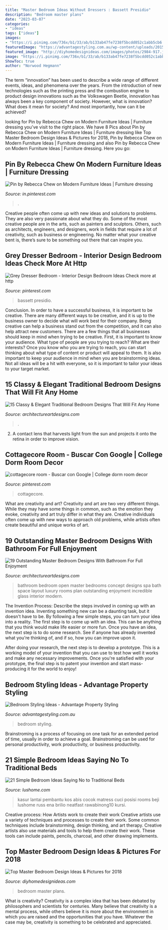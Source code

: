 ```yaml
---
title: "Master Bedroom Ideas Without Dressers : Bassett Presidio"
description: "Bedroom master plans"
date: "2023-03-07"
categories:
- "ideas"
tags: ["ideas"]
images:
- "https://i.pinimg.com/736x/b1/33/ab/b133ab47fe7238f5bcdd052c1abb5cb6.jpg"
featuredImage: "https://advantagestyling.com.au/wp-content/uploads/2015/11/BONDI-29-New-st-38.jpg"
featured_image: "http://diyhomedesignideas.com/images/photos/2984-917.jpeg"
image: "https://i.pinimg.com/736x/b1/33/ab/b133ab47fe7238f5bcdd052c1abb5cb6.jpg"
ShowToc: true
author: "Norwood Hegmann"
---
```



The term “innovation” has been used to describe a wide range of different events, ideas, and phenomena over the years. From the introduction of new technologies such as the printing press and the combustion engine to product design innovations such as the Volkswagen Beetle, innovation has always been a key component of society. However, what is innovation? What does it mean for society? And most importantly, how can it be achieved?

	

		
looking for Pin by Rebecca Chew on Modern Furniture Ideas | Furniture dressing you've visit to the right place. We have 8 Pics about Pin by Rebecca Chew on Modern Furniture Ideas | Furniture dressing like Top Master Bedroom Design Ideas &amp; Pictures for 2018, Pin by Rebecca Chew on Modern Furniture Ideas | Furniture dressing and also Pin by Rebecca Chew on Modern Furniture Ideas | Furniture dressing. Here you go:
		
    
## Pin By Rebecca Chew On Modern Furniture Ideas | Furniture Dressing

<img loading=lazy src="https://i.pinimg.com/736x/b1/33/ab/b133ab47fe7238f5bcdd052c1abb5cb6.jpg" onerror="this.onerror=null;this.src='https://tse2.mm.bing.net/th?id=OIP.FA-oDBEaUeVqrimlkvSbkQHaJ3&amp;pid=15.1';" alt="Pin by Rebecca Chew on Modern Furniture Ideas | Furniture dressing">

_Source: in.pinterest.com_

>. 

	

Creative people often come up with new ideas and solutions to problems. They are also very passionate about what they do. Some of the most creative people are in the arts, such as painters and sculptors. Others, such as architects, engineers, and designers, work in fields that require a lot of creativity, such as business or engineering. No matter what your creative bent is, there’s sure to be something out there that can inspire you.

    
## Grey Dresser Bedroom - Interior Design Bedroom Ideas Check More At Http

<img loading=lazy src="https://i.pinimg.com/736x/b1/6e/ce/b16ece279335dce354dea2a25fd8b92b.jpg" onerror="this.onerror=null;this.src='https://tse3.mm.bing.net/th?id=OIP.5LGO5mz93E_uWQcisUQoqwHaHa&amp;pid=15.1';" alt="Grey Dresser Bedroom - Interior Design Bedroom Ideas Check more at http">

_Source: pinterest.com_

>bassett presidio. 

	

Conclusion.
In order to have a successful business, it is important to be creative. There are many different ways to be creative, and it is up to the business owner to decide what will work best for their company. Being creative can help a business stand out from the competition, and it can also help attract new customers. There are a few things that all businesses should keep in mind when trying to be creative.
First, it is important to know your audience. What type of people are you trying to reach? What are their interests? Once you know who you are trying to reach, you can start thinking about what type of content or product will appeal to them. It is also important to keep your audience in mind when you are brainstorming ideas. Not all ideas will be a hit with everyone, so it is important to tailor your ideas to your target market.

    
## 15 Classy &amp; Elegant Traditional Bedroom Designs That Will Fit Any Home

<img loading=lazy src="https://www.architectureartdesigns.com/wp-content/uploads/2015/01/15-Classy-Elegant-Traditional-Bedroom-Designs-That-Will-Fit-Any-Home-1.jpg" onerror="this.onerror=null;this.src='https://tse4.mm.bing.net/th?id=OIP.boh2oPurL3l3gTHYh7sFCgHaH3&amp;pid=15.1';" alt="15 Classy &amp; Elegant Traditional Bedroom Designs That Will Fit Any Home">

_Source: architectureartdesigns.com_

>. 

	

2. A contact lens that harvests light from the sun and projects it onto the retina in order to improve vision.

    
## Cottagecore Room - Buscar Con Google | College Dorm Room Decor

<img loading=lazy src="https://i.pinimg.com/736x/a7/11/51/a711515fd75fc637bdf7ea31910de043.jpg" onerror="this.onerror=null;this.src='https://tse3.mm.bing.net/th?id=OIP.4xcyOqZeH2QJvnapLBiUEwHaJ4&amp;pid=15.1';" alt="cottagecore room - Buscar con Google | College dorm room decor">

_Source: pinterest.com_

>cottagecore. 

	

What are creativity and art?
Creativity and art are two very different things. While they may have some things in common, such as the emotion they evoke, creativity and art truly differ in what they are. Creative individuals often come up with new ways to approach old problems, while artists often create beautiful and unique works of art.

    
## 19 Outstanding Master Bedroom Designs With Bathroom For Full Enjoyment

<img loading=lazy src="http://www.architectureartdesigns.com/wp-content/uploads/2016/06/6-38-630x420.jpg" onerror="this.onerror=null;this.src='https://tse2.mm.bing.net/th?id=OIP.8-DVgaod4trO0BYKyITb-wHaE8&amp;pid=15.1';" alt="19 Outstanding Master Bedroom Designs With Bathroom For Full Enjoyment">

_Source: architectureartdesigns.com_

>bathroom bedroom open master bedrooms concept designs spa bath space layout luxury rooms plan outstanding enjoyment incredible glass interior modern. 

	

The Invention Process: Describe the steps involved in coming up with an invention idea.
Inventing something new can be a daunting task, but it doesn't have to be. By following a few simple steps, you can turn your idea into a reality.
The first step is to come up with an idea. This can be anything that you think would make life easier or more fun. Once you have an idea, the next step is to do some research. See if anyone has already invented what you're thinking of, and if so, how you can improve upon it.

After doing your research, the next step is to develop a prototype. This is a working model of your invention that you can use to test how well it works and make any necessary improvements. Once you're satisfied with your prototype, the final step is to patent your invention and start mass-producing it for the world to enjoy!

    
## Bedroom Styling Ideas - Advantage Property Styling

<img loading=lazy src="https://advantagestyling.com.au/wp-content/uploads/2015/11/BONDI-29-New-st-38.jpg" onerror="this.onerror=null;this.src='https://tse4.mm.bing.net/th?id=OIP.VhgWsuzTniew27OxCmP_GgDMEy&amp;pid=15.1';" alt="Bedroom Styling Ideas - Advantage Property Styling">

_Source: advantagestyling.com.au_

>bedroom styling. 

	

Brainstroming is a process of focusing on one task for an extended period of time, usually in order to achieve a goal. Brainstroming can be used for personal productivity, work productivity, or business productivity.

    
## 21 Simple Bedroom Ideas Saying No To Traditional Beds

<img loading=lazy src="https://www.lushome.com/wp-content/uploads/2012/09/floor-bed-bedroom-ideas-latest-trends-13.jpg" onerror="this.onerror=null;this.src='https://tse4.mm.bing.net/th?id=OIP.hMQPGOdLideuJ4FjE0ecewHaE7&amp;pid=15.1';" alt="21 Simple Bedroom Ideas Saying No to Traditional Beds">

_Source: lushome.com_

>kasur lantai pembantu kos abis cocok matress cuci posisi rooms beji lushome russ ena brilio neatfast rawabinong10 kursi. 

	

Creative process: How Artists work to create their work
Creative artists use a variety of techniques and processes to create their work. Some common techniques include brainstorming, design thinking, and art therapy. Creative artists also use materials and tools to help them create their work. These tools can include paints, pencils, charcoal, and other drawing implements.

    
## Top Master Bedroom Design Ideas &amp; Pictures For 2018

<img loading=lazy src="http://diyhomedesignideas.com/images/photos/2984-917.jpeg" onerror="this.onerror=null;this.src='https://tse4.mm.bing.net/th?id=OIP.AUoYXEuJU_ybs8zbqjnRjQHaE7&amp;pid=15.1';" alt="Top Master Bedroom Design Ideas &amp; Pictures for 2018">

_Source: diyhomedesignideas.com_

>bedroom master plans. 

	

What is creativity?
Creativity is a complex idea that has been debated by philosophers and scientists for centuries. Many believe that creativity is a mental process, while others believe it is more about the environment in which you are raised and the opportunities that you have. Whatever the case may be, creativity is something to be celebrated and appreciated.

